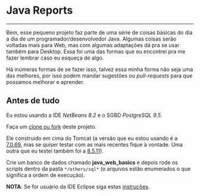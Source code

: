 # Java Reports

---

Bem, esse pequeno projeto faz parte de uma série de coisas básicas do dia a dia de um programador/desenvolvedor Java.
Algumas coisas serão voltadas mais para Web, mas com algumas adaptações dá pra se usar também para Desktop.
Essa foi uma das formas que eu encontrei pra me fazer lembrar caso eu esqueça de algo.

Há inúmeras formas de se fazer isso, talvez essa minha forma não seja uma das melhores, por isso podem mandar sugestões ou *pull-requests* para que possamos melhorar e aprender.


## Antes de tudo

Eu estou usando a IDE *NetBeans 8.2* e o SGBD *PostgreSQL 9.5*.

Faça um [clone ou fork](https://cursos.alura.com.br/forum/topico-diferenca-entre-fork-and-clone-32009) deste projeto.

Ele construido em cima do Tomcat (a versão que eu estou usando é a [7.0.69](https://archive.apache.org/dist/tomcat/tomcat-7/v7.0.69/bin/), mas se quiser testar com as mais recentes fique à vontade. Uma outra que eu testei também foi a [8.5.11](https://archive.apache.org/dist/tomcat/tomcat-8/v8.5.11/bin/)).

Crie um banco de dados chamado ****java_web_basics**** e depois rode os scripts dentro da pasta `*/others/sql*` (o arquivos estão enumerados o que significa a ordem de execução).

**NOTA**: Se for usuário da IDE Eclipse siga estas [instruções](http://www.guj.com.br/t/como-importar-um-projeto-netbeans-no-eclipse/274446/4).
